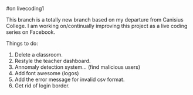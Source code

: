 #on livecoding1

This branch is a totally new branch based on my departure from Canisius College. I am working on/continually improving this project as a live coding series on Facebook.

Things to do:

1. Delete a classroom.
2. Restyle the teacher dashboard.
3. Annomaly detection system... (find malicious users)
4. Add font awesome (logos)
5. Add the error message for invalid csv format.
6. Get rid of login border.
